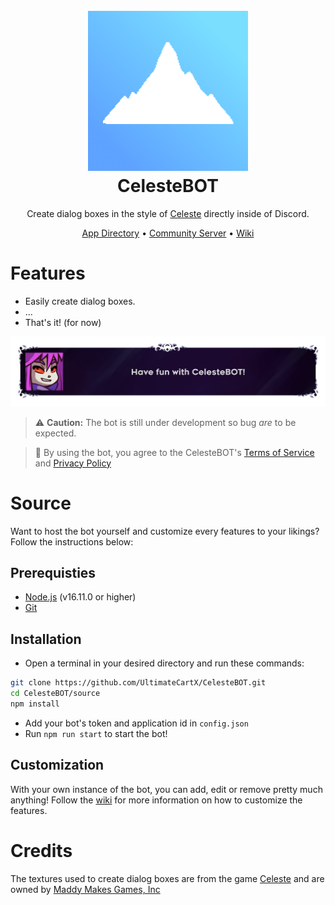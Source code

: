 <h1 align="center">
  <br>
  <img src="logo.png" width="256" height="256">
  <br>
  CelesteBOT
  <br>
</h1>

<p align="center">
Create dialog boxes in the style of <a href="https://www.celestegame.com/">Celeste</a> directly inside of Discord.
</p>

<p align="center">
  <a href="https://discord.com/application-directory/1233051271280328745">App Directory</a>
  •
  <a href="https://discord.gg/ZRYC8R4W">Community Server</a>
  •
  <a href="https://github.com/UltimateCartX/CelesteBOT/wiki">Wiki</a>
</p>

# Features
- Easily create dialog boxes.
- ...
- That's it! (for now)

<p align="center">
<img src="exemple.png" max-width:100% max-height:100%>
</p>

> :warning: **Caution:** The bot is still under development so bug *are* to be expected.

> :memo: By using the bot, you agree to the CelesteBOT's [Terms of Service](https://github.com/UltimateCartX/CelesteBOT/blob/main/TOS.md) and [Privacy Policy](https://github.com/UltimateCartX/CelesteBOT/blob/main/PRIVACY.md)

# Source
Want to host the bot yourself and customize every features to your likings? Follow the instructions below:
## Prerequisties
- [Node.js](https://nodejs.org/en/) (v16.11.0 or higher)
- [Git](https://git-scm.com/downloads)
## Installation
- Open a terminal in your desired directory and run these commands:
```bash
git clone https://github.com/UltimateCartX/CelesteBOT.git
cd CelesteBOT/source
npm install
```
- Add your bot's token and application id in `config.json`
- Run `npm run start` to start the bot!
## Customization
With your own instance of the bot, you can add, edit or remove pretty much anything! Follow the [wiki](https://github.com/UltimateCartX/CelesteBOT/wiki) for more information on how to customize the features.
# Credits
The textures used to create dialog boxes are from the game [Celeste](https://www.celestegame.com/) and are owned by [Maddy Makes Games, Inc](https://www.maddymakesgames.com/)
